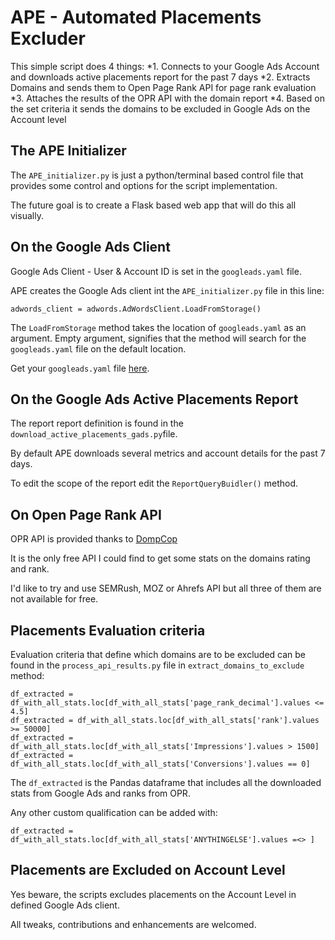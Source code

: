 # APE - Automated Placements Excluder 

This simple script does 4 things:
    *1. Connects to your Google Ads Account and downloads active placements report for the past 7 days 
    *2. Extracts Domains and sends them to Open Page Rank API for page rank evaluation 
    *3. Attaches the results of the OPR API with the domain report 
    *4. Based on the set criteria it sends the domains to be excluded in Google Ads on the Account level


## The APE Initializer 

The `APE_initializer.py` is just a python/terminal based control file that provides some control and options for the script implementation. 

The future goal is to create a Flask based web app that will do this all visually. 


## On the Google Ads Client  

Google Ads Client - User & Account ID is set in the `googleads.yaml` file. 

APE creates the Google Ads client int the `APE_initializer.py` file in this line:

`adwords_client = adwords.AdWordsClient.LoadFromStorage()` 

The `LoadFromStorage` method takes the location of `googleads.yaml` as an argument. Empty argument, signifies that the method will search for the `googleads.yaml` file on the default location. 

Get your `googleads.yaml` file [here](https://github.com/googleads/googleads-python-lib/blob/master/googleads.yaml).


## On the Google Ads Active Placements Report

The report report definition is found in the `download_active_placements_gads.py`file. 

By default APE downloads several metrics and account details for the past 7 days.

To edit the scope of the report edit the `ReportQueryBuidler()` method. 


## On Open Page Rank API 

OPR API is provided thanks to [DompCop](https://www.domcop.com/openpagerank/documentation.)

It is the only free API I could find to get some stats on the domains rating and rank. 

I'd like to try and use SEMRush, MOZ or Ahrefs API but all three of them are not available for free. 


## Placements Evaluation criteria 

Evaluation criteria that define which domains are to be excluded can be found in the `process_api_results.py` file in `extract_domains_to_exclude` method: 

```
df_extracted = df_with_all_stats.loc[df_with_all_stats['page_rank_decimal'].values <= 4.5]
df_extracted = df_with_all_stats.loc[df_with_all_stats['rank'].values >= 50000]
df_extracted = df_with_all_stats.loc[df_with_all_stats['Impressions'].values > 1500] 
df_extracted = df_with_all_stats.loc[df_with_all_stats['Conversions'].values == 0] 
```

The `df_extracted` is the Pandas dataframe that includes all the downloaded stats from Google Ads and ranks from OPR. 

Any other custom qualification can be added with: 

`df_extracted = df_with_all_stats.loc[df_with_all_stats['ANYTHINGELSE'].values =<> ]`


## Placements are Excluded on Account Level

Yes beware, the scripts excludes placements on the Account Level in defined Google Ads client. 

All tweaks, contributions and enhancements are welcomed. 
